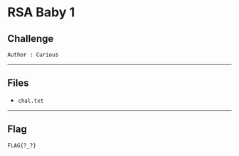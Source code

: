 # RSA Baby 1

## Challenge
```
Author : Curious
```

---
## Files
- `chal.txt`

---
## Flag
```
FLAG{?_?}
```